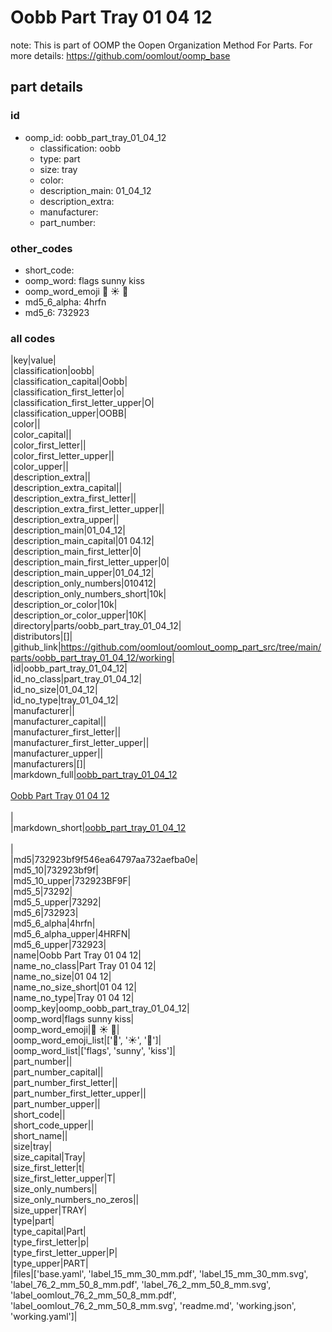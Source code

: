 # Oobb Part Tray 01 04 12  

note: This is part of OOMP the Oopen Organization Method For Parts. For more details: https://github.com/oomlout/oomp_base

##  part details





### id
* oomp_id: oobb_part_tray_01_04_12
  * classification: oobb
  * type: part
  * size: tray
  * color: 
  * description_main: 01_04_12
  * description_extra: 
  * manufacturer: 
  * part_number: 

### other_codes
* short_code: 
* oomp_word: flags sunny kiss
* oomp_word_emoji :flags: :sunny: :kiss:
* md5_6_alpha: 4hrfn
* md5_6: 732923

### all codes 
|key|value|  
|classification|oobb|  
|classification_capital|Oobb|  
|classification_first_letter|o|  
|classification_first_letter_upper|O|  
|classification_upper|OOBB|  
|color||  
|color_capital||  
|color_first_letter||  
|color_first_letter_upper||  
|color_upper||  
|description_extra||  
|description_extra_capital||  
|description_extra_first_letter||  
|description_extra_first_letter_upper||  
|description_extra_upper||  
|description_main|01_04_12|  
|description_main_capital|01 04.12|  
|description_main_first_letter|0|  
|description_main_first_letter_upper|0|  
|description_main_upper|01_04_12|  
|description_only_numbers|010412|  
|description_only_numbers_short|10k|  
|description_or_color|10k|  
|description_or_color_upper|10K|  
|directory|parts/oobb_part_tray_01_04_12|  
|distributors|[]|  
|github_link|https://github.com/oomlout/oomlout_oomp_part_src/tree/main/parts/oobb_part_tray_01_04_12/working|  
|id|oobb_part_tray_01_04_12|  
|id_no_class|part_tray_01_04_12|  
|id_no_size|01_04_12|  
|id_no_type|tray_01_04_12|  
|manufacturer||  
|manufacturer_capital||  
|manufacturer_first_letter||  
|manufacturer_first_letter_upper||  
|manufacturer_upper||  
|manufacturers|[]|  
|markdown_full|[oobb_part_tray_01_04_12](https://github.com/oomlout/oomlout_oomp_part_src/tree/main/parts/oobb_part_tray_01_04_12/working)<br>[](https://github.com/oomlout/oomlout_oomp_part_src/tree/main/parts/oobb_part_tray_01_04_12/working)<br>[Oobb Part Tray 01 04 12](https://github.com/oomlout/oomlout_oomp_part_src/tree/main/parts/oobb_part_tray_01_04_12/working)<br><br>|  
|markdown_short|[oobb_part_tray_01_04_12](https://github.com/oomlout/oomlout_oomp_part_src/tree/main/parts/oobb_part_tray_01_04_12/working)<br><br>|  
|md5|732923bf9f546ea64797aa732aefba0e|  
|md5_10|732923bf9f|  
|md5_10_upper|732923BF9F|  
|md5_5|73292|  
|md5_5_upper|73292|  
|md5_6|732923|  
|md5_6_alpha|4hrfn|  
|md5_6_alpha_upper|4HRFN|  
|md5_6_upper|732923|  
|name|Oobb Part Tray 01 04 12|  
|name_no_class|Part Tray 01 04 12|  
|name_no_size|01 04 12|  
|name_no_size_short|01 04 12|  
|name_no_type|Tray 01 04 12|  
|oomp_key|oomp_oobb_part_tray_01_04_12|  
|oomp_word|flags sunny kiss|  
|oomp_word_emoji|:flags: :sunny: :kiss:|  
|oomp_word_emoji_list|[':flags:', ':sunny:', ':kiss:']|  
|oomp_word_list|['flags', 'sunny', 'kiss']|  
|part_number||  
|part_number_capital||  
|part_number_first_letter||  
|part_number_first_letter_upper||  
|part_number_upper||  
|short_code||  
|short_code_upper||  
|short_name||  
|size|tray|  
|size_capital|Tray|  
|size_first_letter|t|  
|size_first_letter_upper|T|  
|size_only_numbers||  
|size_only_numbers_no_zeros||  
|size_upper|TRAY|  
|type|part|  
|type_capital|Part|  
|type_first_letter|p|  
|type_first_letter_upper|P|  
|type_upper|PART|  
|files|['base.yaml', 'label_15_mm_30_mm.pdf', 'label_15_mm_30_mm.svg', 'label_76_2_mm_50_8_mm.pdf', 'label_76_2_mm_50_8_mm.svg', 'label_oomlout_76_2_mm_50_8_mm.pdf', 'label_oomlout_76_2_mm_50_8_mm.svg', 'readme.md', 'working.json', 'working.yaml']|  
